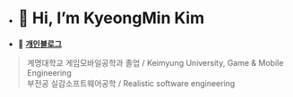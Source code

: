 - <h1> 👋 Hi, I’m KyeongMin Kim </h1>
- 👀 **[개인블로그](https://blog.naver.com/7794rudals)**

>계명대학교 게임모바일공학과 졸업 / Keimyung University, Game & Mobile Engineering  
>부전공 실감소프트웨어공학 / Realistic software engineering
<!---
RuDaz7/RuDaz7 is a ✨ special ✨ repository because its `README.md` (this file) appears on your GitHub profile.
You can click the Preview link to take a look at your changes.
--->
